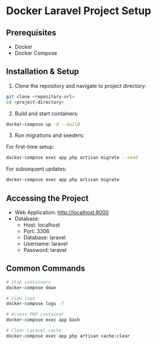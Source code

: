 # Docker Laravel Project Setup

## Prerequisites
- Docker
- Docker Compose

## Installation & Setup

1. Clone the repository and navigate to project directory:
```bash
git clone <repository-url>
cd <project-directory>
```

2. Build and start containers:
```bash
docker-compose up -d --build
```

3. Run migrations and seeders:

For first-time setup:
```bash
docker-compose exec app php artisan migrate --seed
```

For subsequent updates:
```bash
docker-compose exec app php artisan migrate
```

## Accessing the Project

- Web Application: [http://localhost:8000](http://localhost:8000)
- Database:
  - Host: localhost
  - Port: 3306
  - Database: laravel
  - Username: laravel
  - Password: laravel

## Common Commands

```bash
# Stop containers
docker-compose down

# View logs
docker-compose logs -f

# Access PHP container
docker-compose exec app bash

# Clear Laravel cache
docker-compose exec app php artisan cache:clear
```
